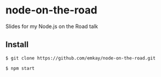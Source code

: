 node-on-the-road
================

Slides for my Node.js on the Road talk

## Install

```
$ git clone https://github.com/emkay/node-on-the-road.git

$ npm start
```
